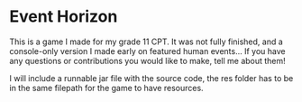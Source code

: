 # Event Horizon
This is a game I made for my grade 11 CPT.
It was not fully finished, and a console-only version I made early on featured human events...
If you have any questions or contributions you would like to make, tell me about them!

I will include a runnable jar file with the source code, the res folder has to be in the same filepath for the game to have resources.
